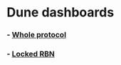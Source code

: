 # Dune dashboards

### - [Whole protocol](https://dune.com/ribbon/vaults)

### - [Locked RBN](https://dune.com/lewi/VeRBN-Ribbon-Finance)
